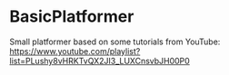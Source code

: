# BasicPlatformer

Small platformer based on some tutorials from YouTube:
https://www.youtube.com/playlist?list=PLushy8vHRKTvQX2JI3_LUXCnsvbJH00P0
